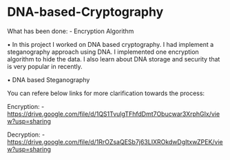# DNA-based-Cryptography

What has been done: - Encryption Algorithm

• In this project I worked on DNA based cryptography. I had
implement a steganography approach using DNA. I implemented
one encryption algorithm to hide the data. I also learn about DNA
storage and security that is very popular in recently.

• DNA based Steganography

You can refere below links for more clarification towards the process:

Encryption: - https://drive.google.com/file/d/1QS1TvulgTFhfdDmt7Obucwar3XrphGIx/view?usp=sharing

Decryption: - https://drive.google.com/file/d/1RrOZsaQESb7j63LIXROkdwDgItxwZPEK/view?usp=sharing
